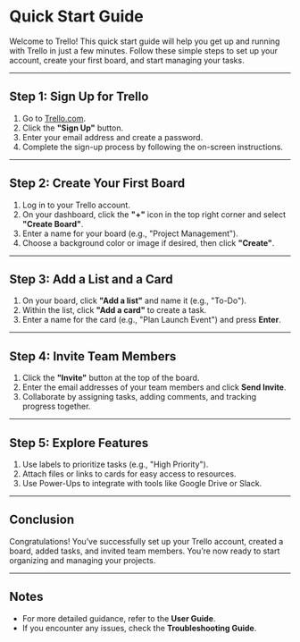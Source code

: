 # Quick Start Guide

Welcome to Trello! This quick start guide will help you get up and running with Trello in just a few minutes. Follow these simple steps to set up your account, create your first board, and start managing your tasks.

---

## Step 1: Sign Up for Trello

1. Go to [Trello.com](https://trello.com/).
2. Click the **"Sign Up"** button.
3. Enter your email address and create a password.
4. Complete the sign-up process by following the on-screen instructions.

---

## Step 2: Create Your First Board

1. Log in to your Trello account.
2. On your dashboard, click the **"+"** icon in the top right corner and select **"Create Board"**.
3. Enter a name for your board (e.g., "Project Management").
4. Choose a background color or image if desired, then click **"Create"**.

---

## Step 3: Add a List and a Card

1. On your board, click **"Add a list"** and name it (e.g., "To-Do").
2. Within the list, click **"Add a card"** to create a task.
3. Enter a name for the card (e.g., "Plan Launch Event") and press **Enter**.

---

## Step 4: Invite Team Members

1. Click the **"Invite"** button at the top of the board.
2. Enter the email addresses of your team members and click **Send Invite**.
3. Collaborate by assigning tasks, adding comments, and tracking progress together.

---

## Step 5: Explore Features

1. Use labels to prioritize tasks (e.g., "High Priority").
2. Attach files or links to cards for easy access to resources.
3. Use Power-Ups to integrate with tools like Google Drive or Slack.

---

## Conclusion

Congratulations! You’ve successfully set up your Trello account, created a board, added tasks, and invited team members. You’re now ready to start organizing and managing your projects.

---

## Notes

- For more detailed guidance, refer to the **User Guide**.
- If you encounter any issues, check the **Troubleshooting Guide**.
